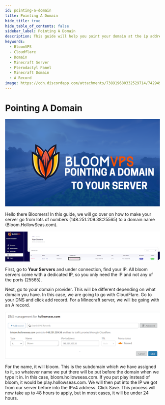 ```yaml
---
id: pointing-a-domain
title: Pointing A Domain
hide_title: true
hide_table_of_contents: false
sidebar_label: Pointing A Domain
description: This guide will help you point your domain at the ip address of your minecraft server.
keywords:
  - BloomVPS
  - Cloudflare
  - Domain
  - Minecraft Server
  - Pterodactyl Panel
  - Minecraft Domain
  - A Record
image: https://cdn.discordapp.com/attachments/738919680332529714/742949816564449350/editingAccountDetails1.png
---
```

# Pointing A Domain

![BloomVPS Pointing A Domain](../static/img/pointing-a-domain/pointing-a-domain1.png)

Hello there Bloomers! In this guide, we will go over on how to make your server go from lots of numbers (148.251.209.38:25565) to a domain name (Bloom.HollowSeas.com).

![BloomVPS Pointing A Domain](../static/img/pointing-a-domain/pointing-a-domain2.png)

First, go to **Your Servers** and under connection, find your IP. All bloom servers come with a dedicated IP, so you only need the IP and not any of the ports (25565). 

Next, go to your domain provider. This will be different depending on what domain you have. In this case, we are going to go with CloudFlare. Go to your DNS and click add record. For a Minecraft server, we will be going with an A record.

![BloomVPS Pointing A Domain](../static/img/pointing-a-domain/pointing-a-domain3.png)

For the name, it will bloom. This is the subdomain which we have assigned to it, so whatever name we put there will be put before the domain when we type it in. In this case, bloom.hollowseas.com. If you put play instead of bloom, it would be play.hollowseas.com. We will then put into the IP we got from our server before into the IPv4 address. Click Save. This process will now take up to 48 hours to apply, but in most cases, it will be under 24 hours. 
